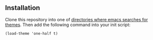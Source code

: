 ## Installation

Clone this repository into one of [directories where emacs searches for themes](https://www.emacswiki.org/emacs/CustomThemes#h5o-3). Then add the following command into your init script:
```
(load-theme 'one-half t)
```
